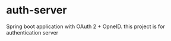 # auth-server
Spring boot application with OAuth 2 + OpneID. this project is for authentication server
